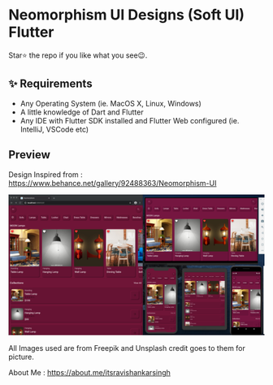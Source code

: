 # Neomorphism UI Designs (Soft UI) Flutter

Star⭐ the repo if you like what you see😉.

## ✨ Requirements
* Any Operating System (ie. MacOS X, Linux, Windows)
* A little knowledge of Dart and Flutter
* Any IDE with Flutter SDK installed and Flutter Web configured (ie. IntelliJ, VSCode etc)

## Preview

Design Inspired from : https://www.behance.net/gallery/92488363/Neomorphism-UI

![IMAGE ALT TEXT HERE](extras/all.png)

All Images used are from Freepik and Unsplash credit goes to them for picture.


About Me : https://about.me/itsravishankarsingh

